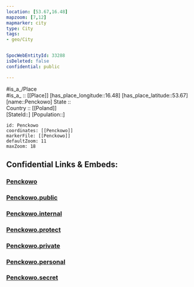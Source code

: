 ```yaml
---
location: [53.67,16.48] 
mapzoom: [7,12] 
mapmarker: city 
type: City
tags:
- geo/City


SpocWebEntityId: 33288
isDeleted: false
confidential: public

---
```

#is_a_/Place  
#is_a_ :: [[Place]] 
[has_place_longitude::16.48] 
[has_place_latitude::53.67] 
[name::Penckowo] 
State ::  
Country :: [[Poland]]  
[StateId::] 
[Population::] 



```leaflet
id: Penckowo
coordinates: [[Penckowo]] 
markerFile: [[Penckowo]] 
defaultZoom: 11 
maxZoom: 18
```


## Confidential Links & Embeds: 

### [Penckowo](/_Standards/Earth/Continent/Europe/Europe~East/Poland/Provinces~Poland/West_Pomeranian/City/Penckowo.md) 

### [Penckowo.public](/_public/Earth/Continent/Europe/Europe~East/Poland/Provinces~Poland/West_Pomeranian/City/Penckowo.public.md) 

### [Penckowo.internal](/_internal/Earth/Continent/Europe/Europe~East/Poland/Provinces~Poland/West_Pomeranian/City/Penckowo.internal.md) 

### [Penckowo.protect](/_protect/Earth/Continent/Europe/Europe~East/Poland/Provinces~Poland/West_Pomeranian/City/Penckowo.protect.md) 

### [Penckowo.private](/_private/Earth/Continent/Europe/Europe~East/Poland/Provinces~Poland/West_Pomeranian/City/Penckowo.private.md) 

### [Penckowo.personal](/_personal/Earth/Continent/Europe/Europe~East/Poland/Provinces~Poland/West_Pomeranian/City/Penckowo.personal.md) 

### [Penckowo.secret](/_secret/Earth/Continent/Europe/Europe~East/Poland/Provinces~Poland/West_Pomeranian/City/Penckowo.secret.md)

